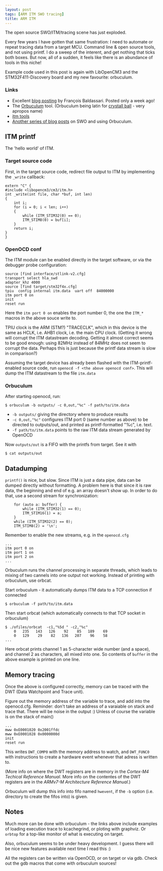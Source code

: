 ```yaml
---
layout: post
tags: [ARM ITM SWO tracing]
title: ARM ITM
---
```


The open source SWO/ITM/tracing scene has just exploded.

Every few years I have gotten that same frustration: I need to automate or repeat
tracing data from a target MCU. Command line & open source tools, and not using printf.
I do a sweep of the interent, and get nothing that ticks both boxes.
But now, all of a sudden, it feels like there is an abundance of tools
in this niche!

Example code used in this post is again with LibOpenCM3 and the STM32F411-Discovery board
 and my new favourite: orbuculum.

### Links
 - Excellent [blog posting](https://interrupt.memfault.com/blog/profiling-firmware-on-cortex-m) by François Baldassari. Posted only a week ago!
 - The [Orbuculum](https://github.com/orbcode/orbuculum) tool. (Orbuculum being latin for [crystall ball](https://en.wikipedia.org/wiki/Crystal_ball) - very apropos name)
 - [itm tools](https://github.com/japaric/itm-tools)
 - [Another series of blog posts](http://shadetail.com/blog/) on SWO and using Orbuculum.

## ITM printf

The 'hello world' of ITM.

### Target source code
First, in the target source code, redirect file output to ITM by
implementing the `_write` callback: 
```
extern "C" {
#include <libopencm3/cm3/itm.h>
int _write(int file, char *buf, int len)
{
	int i;
	for (i = 0; i < len; i++)
	{
		while (ITM_STIM32(0) == 0);
		ITM_STIM8(0) = buf[i];
	}
	return i;
}
}
```

### OpenOCD conf
The ITM module can be enabled directly in the target software, or
via the debugger probe configuration:
```
source [find interface/stlink-v2.cfg]
transport select hla_swd
adapter_khz 4000
source [find target/stm32f4x.cfg]
tpiu  config internal itm.data  uart off  84000000 
itm port 0 on
init
reset run
```
Here the `itm port 0 on` enables the port number 0, the one  the `ITM_*` macros
in the above souce write to.

TPIU clock is the ARM (STM?) "TRACECLK", which in this device is the same as
HCLK, i.e. AHB1 clock, i.e. the main CPU clock. (Getting it wrong will corrupt
the ITM datastream decoding. Getting it almost correct seems to be good enough: 
using 82MHz instead of 84MHz does not seem to corrupt the data. Perhaps this is
just because the printf data stream is slow in comparison?)

Assuming the target device has already been flashed with the ITM-printf-enabled
source code, run `openocd -f <the above openocd conf>`. This will dump the ITM 
datastream to the file `itm.data`

### Orbuculum 

After starting openocd, run: 
```
$ orbuculum -b outputs/ -c 0,out,"%c" -f path/to/itm.data
```
 - `-b outputs/` giving the directory where to produce results
 - `-c 0,out,"%c"` configures ITM port 0 (same number as above) to be directed to outputs/out, and printed as printf-formatted "%c", i.e. text.
 - `-f path/to/itm.data` points to the raw ITM data stream generated by OpenOCD

Now `outputs/out` is a FIFO with the printfs from target. See it with 
```
$ cat outputs/out
```


## Datadumping

`printf()` is nice, but slow. Since ITM is just a data pipe,
data can be dumped directly without formatting. A problem here is that since it is
raw data, the beginning and end of e.g. an array doesn't show up.
In order to do that, use a second stream for synchronization:

```
	for (auto a: buffer) {
		while (ITM_STIM32(1) == 0);
		ITM_STIM16(1) = a;
	}
	while (ITM_STIM32(2) == 0);
	ITM_STIM8(2) = '\n';
```

Remember to enable the new streams, e.g. in the `openocd.cfg`
```
...
itm port 0 on
itm port 1 on
itm port 2 on
...
```

Orbuculum runs the channel processing in separate threads, which leads to mixing of two 
cannels into one output not working. Instead of printing with orbuculum, use orbcat.

Start orbuculum - it automatically dumps ITM data to a TCP connection if connected
```
$ orbuculum -f path/to/itm.data
```

Then start orbcat (which automatically connects to that TCP socket in orbuculum)
```
$ ./ofiles/orbcat  -c1,"%5d " -c2,"%c"
    0   235   143   126    92    85   189    69 
    0   129    29    82   136   207    96    58 
...
``` 
Here orbcat prints channel 1 as 5-character wide number (and a space), 
and channel 2 as characters, all mixed into one. So contents 
of `buffer` in the above example is printed on one line.


## Memory tracing

Once the above is configured correctly, memory can be traced with the DWT (Data Watchpoint and Trace unit).

Figure out the memory address of the variable to trace, and add
into the openocd.cfg.
Reminder: don't take an address of a varaiable on stack and trace that.
There will be noise in the output :) Unless of course the variable is on the 
stack of main()

```
...
mww 0xE0001020 0x2001ffdc
mww 0xE0001028 0x0000000d
init
reset run

``` 
This writes `DWT_COMP0` with the memory address to watch, and 
`DWT_FUNC0` with instructions to create a hardware event whenever that
adress is written to.

(More info on where the DWT registers are in memory in the 
_Cortex-M4 Techical Reference Manual_.
More info on the contentes of the DWT registers are in the _ARMv7-M Architecture
Reference Manual_.)

Orbuculum will dump this info into fifo named `hwevent`, if
the `-b` option (i.e. directory to create the fifos into) is given. 


## Notes

Much more can be done with orbuculum - the links above include examples of loading
execution trace to kcachegrind, or ploting with graphviz. Or `orbtop` for 
a top-like monitor of what is executing on target.

Also, orbuculum seems to be under heavy development. I guess there will be nice
new features available next time I read this :)

All the registers can be written via OpenOCD, or on target or via gdb. Check 
out the gdb macros that come with orbuculum sources!

